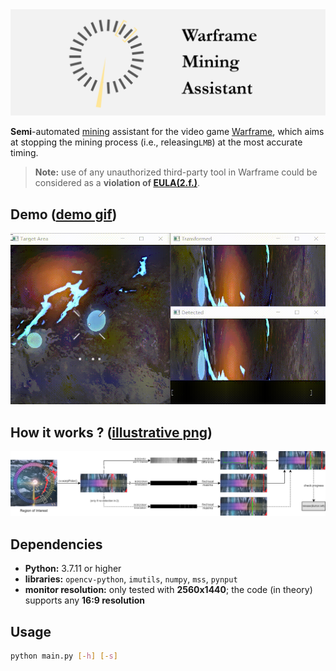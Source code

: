 <img src="./misc/logo.png" style="zoom:50%;" />

**Semi**-automated [mining](https://warframe.fandom.com/wiki/Mining) assistant for the video game [Warframe](https://en.wikipedia.org/wiki/Warframe), which aims at stopping the mining process (i.e., releasing`LMB`) at the most accurate timing.

> **Note:** use of any unauthorized third-party tool in Warframe could be considered as a **violation of [EULA(2.f.)](https://www.warframe.com/eula)**.

## Demo ([demo gif](https://github.com/EricZhu-42/Warframe-MiningAssistant/blob/main/misc/example.gif))

<img src="./misc/example.gif" style="zoom:80%;" />

## How it works ? ([illustrative png](https://github.com/EricZhu-42/Warframe-MiningAssistant/blob/main/misc/framework.png))

![](./misc/framework.png)

## Dependencies

- **Python:** 3.7.11 or higher
- **libraries:** `opencv-python`, `imutils`, `numpy`, `mss`, `pynput`
- **monitor resolution:** only tested with **2560x1440**; the code (in theory) supports any **16:9 resolution**

## Usage

```bash
python main.py [-h] [-s]
```

